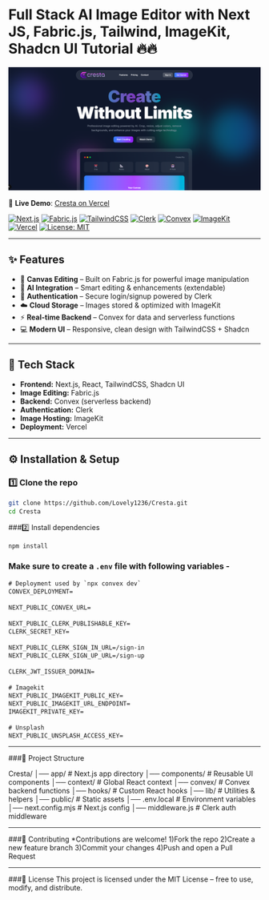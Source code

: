 # Full Stack AI Image Editor with Next JS, Fabric.js, Tailwind, ImageKit, Shadcn UI Tutorial 🔥🔥

<img width="1470" alt="Landing Page" src="https://raw.githubusercontent.com/Lovely1236/Cresta/main/public/preview.png"/>

🔗 **Live Demo**: [Cresta on Vercel](https://cresta-4u.vercel.app)

[![Next.js](https://img.shields.io/badge/Next.js-13-black?logo=next.js)](https://nextjs.org/)
[![Fabric.js](https://img.shields.io/badge/Fabric.js-Canvas-blue)](http://fabricjs.com/)
[![TailwindCSS](https://img.shields.io/badge/TailwindCSS-3.0-38B2AC?logo=tailwind-css&logoColor=white)](https://tailwindcss.com/)
[![Clerk](https://img.shields.io/badge/Auth-Clerk-orange)](https://clerk.com/)
[![Convex](https://img.shields.io/badge/Backend-Convex-purple)](https://convex.dev/)
[![ImageKit](https://img.shields.io/badge/Images-ImageKit-green)](https://imagekit.io/)
[![Vercel](https://img.shields.io/badge/Deployed-Vercel-black?logo=vercel)](https://vercel.com/)
[![License: MIT](https://img.shields.io/badge/License-MIT-yellow.svg)](LICENSE)

---

## ✨ Features
- 🎨 **Canvas Editing** – Built on Fabric.js for powerful image manipulation  
- 🤖 **AI Integration** – Smart editing & enhancements (extendable)  
- 🔑 **Authentication** – Secure login/signup powered by Clerk  
- ☁️ **Cloud Storage** – Images stored & optimized with ImageKit  
- ⚡ **Real-time Backend** – Convex for data and serverless functions  
- 💻 **Modern UI** – Responsive, clean design with TailwindCSS + Shadcn
---

## 🚀 Tech Stack
- **Frontend:** Next.js, React, TailwindCSS, Shadcn UI  
- **Image Editing:** Fabric.js  
- **Backend:** Convex (serverless backend)  
- **Authentication:** Clerk  
- **Image Hosting:** ImageKit  
- **Deployment:** Vercel  

---
## ⚙️ Installation & Setup

### 1️⃣ Clone the repo
```bash
git clone https://github.com/Lovely1236/Cresta.git
cd Cresta
```
###2️⃣ Install dependencies
```
npm install
```

### Make sure to create a `.env` file with following variables -

```
# Deployment used by `npx convex dev`
CONVEX_DEPLOYMENT=

NEXT_PUBLIC_CONVEX_URL=

NEXT_PUBLIC_CLERK_PUBLISHABLE_KEY=
CLERK_SECRET_KEY=

NEXT_PUBLIC_CLERK_SIGN_IN_URL=/sign-in
NEXT_PUBLIC_CLERK_SIGN_UP_URL=/sign-up

CLERK_JWT_ISSUER_DOMAIN=

# Imagekit
NEXT_PUBLIC_IMAGEKIT_PUBLIC_KEY=
NEXT_PUBLIC_IMAGEKIT_URL_ENDPOINT=
IMAGEKIT_PRIVATE_KEY=

# Unsplash
NEXT_PUBLIC_UNSPLASH_ACCESS_KEY=
```
---
###📂 Project Structure

Cresta/
│── app/            # Next.js app directory
│── components/     # Reusable UI components
│── context/        # Global React context
│── convex/         # Convex backend functions
│── hooks/          # Custom React hooks
│── lib/            # Utilities & helpers
│── public/         # Static assets
│── .env.local      # Environment variables
│── next.config.mjs # Next.js config
│── middleware.js   # Clerk auth middleware

---
###🤝 Contributing
*Contributions are welcome!
1)Fork the repo
2)Create a new feature branch
3)Commit your changes
4)Push and open a Pull Request

---

###📜 License
This project is licensed under the MIT License – free to use, modify, and distribute.
